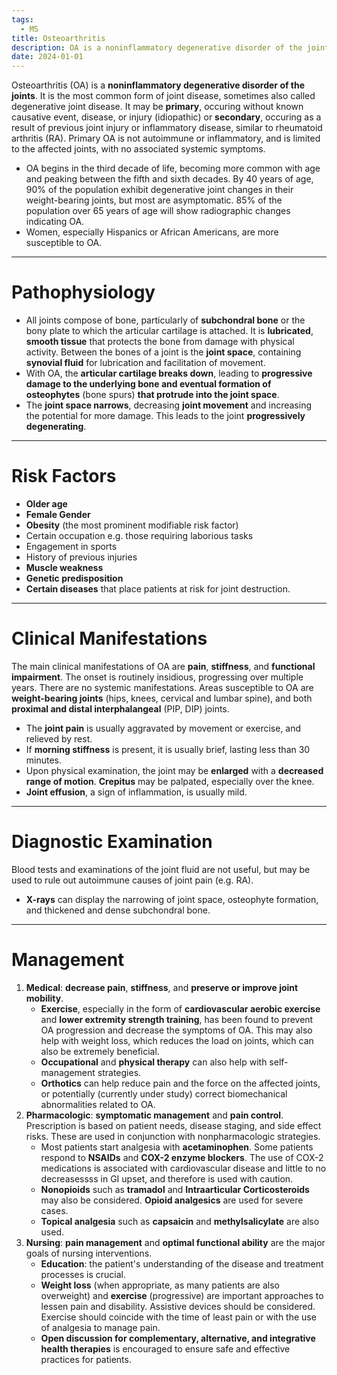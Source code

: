 ```yaml
---
tags:
  - MS
title: Osteoarthritis
description: OA is a noninflammatory degenerative disorder of the joints. It is the most common form of joint disease, sometimes also called degenerative joint disease. It may be primary or secondary.
date: 2024-01-01
---
```

Osteoarthritis (OA) is a **noninflammatory degenerative disorder of the joints**. It is the most common form of joint disease, sometimes also called degenerative joint disease. It may be **primary**, occuring without known causative event, disease, or injury (idiopathic) or **secondary**, occuring as a result of previous joint injury or inflammatory disease, similar to rheumatoid arthritis (RA). Primary OA is not autoimmune or inflammatory, and is limited to the affected joints, with no associated systemic symptoms.
- OA begins in the third decade of life, becoming more common with age and peaking between the fifth and sixth decades. By 40 years of age, 90% of the population exhibit degenerative joint changes in their weight-bearing joints, but most are asymptomatic. 85% of the population over 65 years of age will show radiographic changes indicating OA.
- Women, especially Hispanics or African Americans, are more susceptible to OA.
___
# Pathophysiology
- All joints compose of bone, particularly of **subchondral bone** or the bony plate to which the articular cartilage is attached. It is **lubricated**, **smooth tissue** that protects the bone from damage with physical activity. Between the bones of a joint is the **joint space**, containing **synovial fluid** for lubrication and facilitation of movement.
- With OA, the **articular cartilage breaks down**, leading to **progressive damage to the underlying bone and eventual formation of osteophytes** (bone spurs) **that protrude into the joint space**.
- The **joint space narrows**, decreasing **joint movement** and increasing the potential for more damage. This leads to the joint **progressively degenerating**.
___
# Risk Factors
- **Older age**
- **Female Gender**
- **Obesity** (the most prominent modifiable risk factor)
- Certain occupation e.g. those requiring laborious tasks
- Engagement in sports
- History of previous injuries
- **Muscle weakness**
- **Genetic predisposition**
- **Certain diseases** that place patients at risk for joint destruction.
___
# Clinical Manifestations
The main clinical manifestations of OA are **pain**, **stiffness**, and **functional impairment**. The onset is routinely insidious, progressing over multiple years. There are no systemic manifestations. Areas susceptible to OA are **weight-bearing joints** (hips, knees, cervical and lumbar spine), and both **proximal and distal interphalangeal** (PIP, DIP) joints.
- The **joint pain** is usually aggravated by movement or exercise, and relieved by rest.
- If **morning stiffness** is present, it is usually brief, lasting less than 30 minutes.
- Upon physical examination, the joint may be **enlarged** with a **decreased range of motion**. **Crepitus** may be palpated, especially over the knee.
- **Joint effusion**, a sign of inflammation, is usually mild.
___
# Diagnostic Examination
Blood tests and examinations of the joint fluid are not useful, but may be used to rule out autoimmune causes of joint pain (e.g. RA).
- **X-rays** can display the narrowing of joint space, osteophyte formation, and thickened and dense subchondral bone.
___
# Management
1. **Medical**: **decrease pain**, **stiffness**, and **preserve or improve joint mobility**.
	- **Exercise**, especially in the form of **cardiovascular aerobic exercise** and **lower extremity strength training**, has been found to prevent OA progression and decrease the symptoms of OA. This may also help with weight loss, which reduces the load on joints, which can also be extremely beneficial.
	- **Occupational** and **physical therapy** can also help with self-management strategies.
	- **Orthotics** can help reduce pain and the force on the affected joints, or potentially (currently under study) correct biomechanical abnormalities related to OA.
2. **Pharmacologic**: **symptomatic management** and **pain control**. Prescription is based on patient needs, disease staging, and side effect risks. These are used in conjunction with nonpharmacologic strategies.
	- Most patients start analgesia with **acetaminophen**. Some patients respond to **NSAIDs** and **COX-2 enzyme blockers**. The use of COX-2 medications is associated with cardiovascular disease and little to no decreasessss in GI upset, and therefore is used with caution.
	- **Nonopioids** such as **tramadol** and **Intraarticular Corticosteroids** may also be considered. **Opioid analgesics** are used for severe cases.
	- **Topical analgesia** such as **capsaicin** and **methylsalicylate** are also used.
3. **Nursing**: **pain management** and **optimal functional ability** are the major goals of nursing interventions.
	- **Education**: the patient's understanding of the disease and treatment processes is crucial.
	- **Weight loss** (when appropriate, as many patients are also overweight) and **exercise** (progressive) are important approaches to lessen pain and disability. Assistive devices should be considered. Exercise should coincide with the time of least pain or with the use of analgesia to manage pain.
	- **Open discussion for complementary, alternative, and integrative health therapies** is encouraged to ensure safe and effective practices for patients.